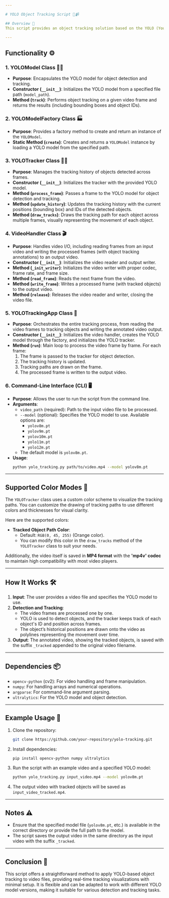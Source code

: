 ```yaml
---

# YOLO Object Tracking Script 🎯📹

## Overview 🌟
This script provides an object tracking solution based on the YOLO (You Only Look Once) deep learning model. The system takes a video as input, applies YOLO object detection, tracks detected objects across frames, and outputs the video with the tracked objects annotated. The script leverages the `ultralytics` YOLO implementation for detection and utilizes OpenCV for video processing and visualization.

---
```


## Functionality ⚙️

### 1. **YOLOModel Class** 🧑‍💻
   - **Purpose**: Encapsulates the YOLO model for object detection and tracking.
   - **Constructor (`__init__`)**: Initializes the YOLO model from a specified file path (`model_path`).
   - **Method (`track`)**: Performs object tracking on a given video frame and returns the results (including bounding boxes and object IDs).

### 2. **YOLOModelFactory Class** 🏭
   - **Purpose**: Provides a factory method to create and return an instance of the `YOLOModel`.
   - **Static Method (`create`)**: Creates and returns a `YOLOModel` instance by loading a YOLO model from the specified path.

### 3. **YOLOTracker Class** 🏃‍♂️
   - **Purpose**: Manages the tracking history of objects detected across frames.
   - **Constructor (`__init__`)**: Initializes the tracker with the provided YOLO model.
   - **Method (`process_frame`)**: Passes a frame to the YOLO model for object detection and tracking.
   - **Method (`update_history`)**: Updates the tracking history with the current positions (bounding box) and IDs of the detected objects.
   - **Method (`draw_tracks`)**: Draws the tracking path for each object across multiple frames, visually representing the movement of each object.

### 4. **VideoHandler Class** 🎬
   - **Purpose**: Handles video I/O, including reading frames from an input video and writing the processed frames (with object tracking annotations) to an output video.
   - **Constructor (`__init__`)**: Initializes the video reader and output writer.
   - **Method (`_init_writer`)**: Initializes the video writer with proper codec, frame rate, and frame size.
   - **Method (`read_frame`)**: Reads the next frame from the video.
   - **Method (`write_frame`)**: Writes a processed frame (with tracked objects) to the output video.
   - **Method (`release`)**: Releases the video reader and writer, closing the video file.

### 5. **YOLOTrackingApp Class** 🚀
   - **Purpose**: Orchestrates the entire tracking process, from reading the video frames to tracking objects and writing the annotated video output.
   - **Constructor (`__init__`)**: Initializes the video handler, creates the YOLO model through the factory, and initializes the YOLO tracker.
   - **Method (`run`)**: Main loop to process the video frame by frame. For each frame:
     1. The frame is passed to the tracker for object detection.
     2. The tracking history is updated.
     3. Tracking paths are drawn on the frame.
     4. The processed frame is written to the output video.

### 6. **Command-Line Interface (CLI)** 🖥️
   - **Purpose**: Allows the user to run the script from the command line.
   - **Arguments**:
     - `video_path` (required): Path to the input video file to be processed.
     - `--model` (optional): Specifies the YOLO model to use. Available options are:
       - `yolov8m.pt`
       - `yolov9m.pt`
       - `yolov10m.pt`
       - `yolo11m.pt`
       - `yolo12m.pt`
     - The default model is `yolov8m.pt`.
   - **Usage**:
     ```bash
     python yolo_tracking.py path/to/video.mp4 --model yolov8m.pt
     ```

---

## Supported Color Modes 🎨
The `YOLOTracker` class uses a custom color scheme to visualize the tracking paths. You can customize the drawing of tracking paths to use different colors and thicknesses for visual clarity. 

Here are the supported colors:
- **Tracked Object Path Color**: 
  - Default: `RGB(0, 45, 255)` (Orange color).
  - You can modify this color in the `draw_tracks` method of the `YOLOTracker` class to suit your needs.
  
Additionally, the video itself is saved in **MP4 format** with the **'mp4v' codec** to maintain high compatibility with most video players.

---

## How It Works 🛠️

1. **Input**: The user provides a video file and specifies the YOLO model to use.
2. **Detection and Tracking**:
   - The video frames are processed one by one.
   - YOLO is used to detect objects, and the tracker keeps track of each object's ID and position across frames.
   - The object’s historical positions are drawn onto the video as polylines representing the movement over time.
3. **Output**: The annotated video, showing the tracked objects, is saved with the suffix `_tracked` appended to the original video filename.

---

## Dependencies 📦
- `opencv-python` (cv2): For video handling and frame manipulation.
- `numpy`: For handling arrays and numerical operations.
- `argparse`: For command-line argument parsing.
- `ultralytics`: For the YOLO model and object detection.

---

## Example Usage 🎥

1. Clone the repository:
   ```bash
   git clone https://github.com/your-repository/yolo-tracking.git
   ```

2. Install dependencies:
   ```bash
   pip install opencv-python numpy ultralytics
   ```

3. Run the script with an example video and a specified YOLO model:
   ```bash
   python yolo_tracking.py input_video.mp4 --model yolov8m.pt
   ```

4. The output video with tracked objects will be saved as `input_video_tracked.mp4`.

---

## Notes ⚠️
- Ensure that the specified model file (`yolov8m.pt`, etc.) is available in the correct directory or provide the full path to the model.
- The script saves the output video in the same directory as the input video with the suffix `_tracked`.

---

## Conclusion 🏁
This script offers a straightforward method to apply YOLO-based object tracking to video files, providing real-time tracking visualizations with minimal setup. It is flexible and can be adapted to work with different YOLO model versions, making it suitable for various detection and tracking tasks.
